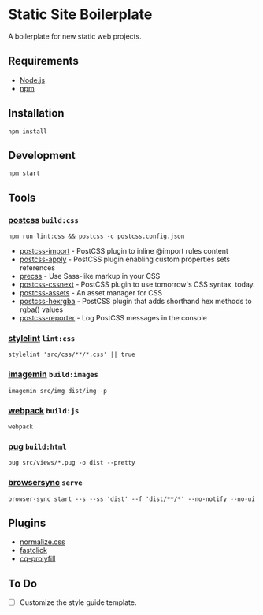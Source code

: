 # Static Site Boilerplate
A boilerplate for new static web projects.

## Requirements
* [Node.js](https://nodejs.org/en/)
* [npm](https://www.npmjs.com/)

## Installation
```
npm install
```

## Development
```
npm start
```

## Tools

### [postcss](https://github.com/postcss/postcss) ```build:css```
```
npm run lint:css && postcss -c postcss.config.json
```
* [postcss-import](https://github.com/postcss/postcss-import) - PostCSS plugin to inline @import rules content
* [postcss-apply](https://github.com/pascalduez/postcss-apply) - PostCSS plugin enabling custom properties sets references
* [precss](https://github.com/jonathantneal/precss) - Use Sass-like markup in your CSS
* [postcss-cssnext](https://github.com/MoOx/postcss-cssnext) - PostCSS plugin to use tomorrow's CSS syntax, today.
* [postcss-assets](https://github.com/assetsjs/postcss-assets) - An asset manager for CSS
* [postcss-hexrgba](https://github.com/seaneking/postcss-hexrgba) - PostCSS plugin that adds shorthand hex methods to rgba() values
* [postcss-reporter](https://github.com/postcss/postcss-reporter) - Log PostCSS messages in the console

### [stylelint](https://github.com/stylelint/stylelint) ```lint:css```
```
stylelint 'src/css/**/*.css' || true
```

### [imagemin](https://github.com/imagemin/imagemin) ```build:images```
```
imagemin src/img dist/img -p
```

### [webpack](https://github.com/webpack/webpack) ```build:js```
```
webpack
```

### [pug](https://github.com/pugjs/pug) ```build:html```
```
pug src/views/*.pug -o dist --pretty
```

### [browsersync](https://github.com/Browsersync/browser-sync) ```serve```
```
browser-sync start --s --ss 'dist' --f 'dist/**/*' --no-notify --no-ui
```

## Plugins
* [normalize.css](https://github.com/necolas/normalize.css)
* [fastclick](https://github.com/ftlabs/fastclick)
* [cq-prolyfill](https://github.com/ausi/cq-prolyfill)

## To Do
- [ ] Customize the style guide template.
